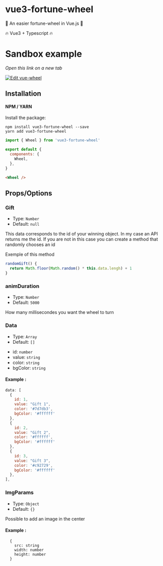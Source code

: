 # vue3-fortune-wheel

👊 An easier fortune-wheel in Vue.js 👊

🔥 Vue3 + Typescript 🔥


# Sandbox example

*Open this link on a new tab*

[![Edit vue-wheel](https://codesandbox.io/static/img/play-codesandbox.svg)](https://codesandbox.io/s/vue-wheel-rjgn0?fontsize=14&theme=dark&view=preview)

## Installation

#### NPM / YARN

Install the package:

```
npm install vue3-fortune-wheel --save
yarn add vue3-fortune-wheel
```

```javascript
import { Wheel } from 'vue3-fortune-wheel'

export default {
  components: {
    Wheel,
  },
}
```

```html
<Wheel />
```

## Props/Options

### Gift
- Type: `Number`
- Default: `null`

This data corresponds to the id of your winning object. In my case an API returns me the id.
If you are not in this case you can create a method that randomly chooses an id

Exemple of this method

```javascript
randomGift() {
  return Math.floor(Math.random() * this.data.lengh) + 1
}
```

### animDuration
- Type: `Number`
- Default: `5000`

How many millisecondes you want the wheel to turn

### Data

- Type: `Array`
- Default: `[]`

* id: `number`
* value: `string`
* color: `string`
* bgColor: `string`

#### Example :

```javascript
data: [
  {
    id: 1,
    value: "Gift 1",
    color: '#7d7db3',
    bgColor: '#ffffff'
  },
  {
    id: 2,
    value: "Gift 2",
    color: '#ffffff',
    bgColor: '#ffffff'
  },
  {
    id: 3,
    value: "Gift 3",
    color: '#c92729',
    bgColor: '#ffffff'
  },
],
```

### ImgParams

- Type: `Object`
- Default: `{}`

Possible to add an image in the center

#### Example :

```javacript
  {
    src: string
    width: number
    height: number
  }
```
